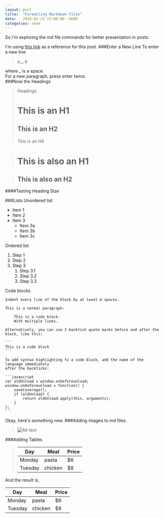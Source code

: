 ```yaml
---
layout: post
title:  "Formatting Markdown Files"
date:   2018-02-23 23:00:00 -0600
categories: none
---
```

So I'm exploring the md file commands for better presentation in posts.  

I'm using [this link](https://confluence.atlassian.com/bitbucketserver/markdown-syntax-guide-776639995.html) as a reference for this post.
###Enter a New Line
To enter a new line
> a__
> b

where _ is a space.  
For a new paragraph, press enter twice.  
###Now the Headings
> Headings
># This is an H1
>## This is an H2
>###### This is an H6

>This is also an H1
>==================

>This is also an H2
>------------------

####Testing Heading Size

###Lists
Unordered list

*  Item 1
*  Item 2
*  Item 3
    *  Item 3a
    *  Item 3b
    *  Item 3c

Ordered list

1.  Step 1
2.  Step 2
3.  Step 3
    1.  Step 3.1
    2.  Step 3.2
    3.  Step 3.3

Code blocks

    Indent every line of the block by at least 4 spaces.

    This is a normal paragraph:

        This is a code block.
        With multiple lines.

    Alternatively, you can use 3 backtick quote marks before and after the block, like this:

    ```
    This is a code block
    ```

    To add syntax highlighting to a code block, add the name of the language immediately
    after the backticks:

    ```javascript
    var oldUnload = window.onbeforeunload;
    window.onbeforeunload = function() {
        saveCoverage();
        if (oldUnload) {
            return oldUnload.apply(this, arguments);
        }
    };
    ```

Okay, here's something new.
###Adding images to md files.  
> ![Alt text](/path/to/image.jpg)

###Adding Tables
>| Day     | Meal    | Price |
>| --------|---------|-------|
>| Monday  | pasta   | $6    |
>| Tuesday | chicken | $8    |

And the result is,

| Day     | Meal    | Price |
| --------|---------|-------|
| Monday  | pasta   | $6    |
| Tuesday | chicken | $8    |
